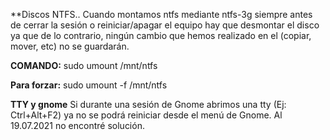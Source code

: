 **Discos NTFS..
Cuando montamos ntfs mediante ntfs-3g siempre antes de cerrar la sesión o reiniciar/apagar el equipo hay que desmontar el disco ya que de lo contrario, ningún cambio que hemos realizado en el (copiar, mover, etc) no se guardarán.

**COMANDO:**
sudo umount /mnt/ntfs

**Para forzar:**
sudo umount -f /mnt/ntfs

**TTY y gnome**
Si durante una sesión de Gnome abrimos una tty (Ej: Ctrl+Alt+F2) ya no se podrá reiniciar desde el menú de Gnome. Al 19.07.2021 no encontré solución.

